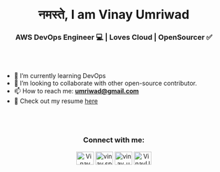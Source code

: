 <br/>

<h1 align="center">नमस्ते, I am Vinay Umriwad</h1>
<h3 align="center"> AWS DevOps Engineer 💻 | Loves Cloud | OpenSourcer ✅</h3>


<br/>
<br/>

- 🌱 I’m currently learning DevOps
- 👯  I’m looking to collaborate with other open-source contributor.
- 📫 How to reach me: **umriwad@gmail.com**
- 📄 Check out my resume [here]([https://drive.google.com/file/d/1yYy_zMF8c5J02ayrbzlwpUxcbCAeoXOR/view?usp=drive_link](https://drive.google.com/file/d/156Gzh_dIah6AD_Q2wzf8tox8LsMK1m9c/view?usp=sharing))
 
<br />
<br />


<h3 align="center">Connect with me:</h3>
<p align="center">
<a href="https://www.linkedin.com/in/vinay-umriwad-aa2649180/" target="blank"><img align="center" src="https://raw.githubusercontent.com/rahuldkjain/github-profile-readme-generator/master/src/images/icons/Social/linked-in-alt.svg" alt="Vinay Umriwad" height="30" width="40" /></a>
<a href="https://instagram.com/vinay.space?utm_source=qr&igshid=MzNlNGNkZWQ4Mg==" target="blank"><img align="center" src="https://raw.githubusercontent.com/rahuldkjain/github-profile-readme-generator/master/src/images/icons/Social/instagram.svg" alt="vinay.space" height="30" width="40" /></a> 
<a href="https://twitter.com/vinay_umriwad" target="blank"><img align="center" src="https://raw.githubusercontent.com/rahuldkjain/github-profile-readme-generator/master/src/images/icons/Social/twitter.svg" alt="vinay_umriwad" height="30" width="40" /></a>
<a href="https://discord.gg/VinayUmriwad#8804" target="blank"><img align="center" src="https://raw.githubusercontent.com/rahuldkjain/github-profile-readme-generator/master/src/images/icons/Social/discord.svg" alt="VinayUmriwad#8804" height="30" width="40" /></a>
</p>

<!--
**Vinay-Umriwad/Vinay-Umriwad** is a ✨ _special_ ✨ repository because its `README.md` (this file) appears on your GitHub profile.

Here are some ideas to get you started:

- 🔭 I’m currently working on ...
- 🌱 I’m currently learning React JS
- 👯 I’m looking to collaborate on Web Development
- 🤔 I’m looking for help with ...
- 💬 Ask me about ...
- 📫 How to reach me: ...
- 😄 Pronouns: ...
- ⚡ Fun fact: ...
-->
